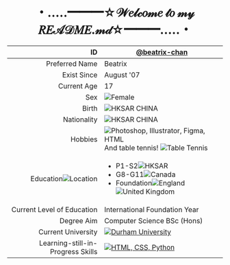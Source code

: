 <h1 align="center">・‥…━━━☆𝒲𝑒𝓁𝒸𝑜𝓂𝑒 𝓉𝑜 𝓂𝓎 𝑅𝐸𝒜𝒟𝑀𝐸.𝓂𝒹☆━━━…‥・</h1>

ID | [@beatrix-chan](https://github.com/beatrix-chan/)
----: | ----
Preferred Name | Beatrix
Exist Since | August '07
Current Age | 17
Sex | ![Female](https://api.iconify.design/fluent-emoji:female-sign.svg)
Birth | ![HKSAR CHINA](https://api.iconify.design/emojione-v1:flag-for-hong-kong-sar-china.svg)
Nationality | ![HKSAR CHINA](https://api.iconify.design/emojione-v1:flag-for-hong-kong-sar-china.svg)
Hobbies | ![Photoshop, Illustrator, Figma, HTML](https://skillicons.dev/icons?i=ps,ai,figma,html)<br>And table tennis! ![Table Tennis](https://api.iconify.design/mingcute:pingpong-line.svg)
Education![Location](https://api.iconify.design/mingcute:location-2-fill.svg) | <ul><li>P1-S2![HKSAR](https://api.iconify.design/emojione-v1:flag-for-hong-kong-sar-china.svg)</li><li>G8-G11![Canada](https://api.iconify.design/twemoji:flag-canada.svg)</li><li>Foundation![England](https://api.iconify.design/twemoji:flag-england.svg)![United Kingdom](https://api.iconify.design/twemoji:flag-united-kingdom.svg)</li></ul>
Current Level of Education | International Foundation Year
Degree Aim | Computer Science BSc (Hons)
Current University | [![Durham University](https://d1pxtf4izehs1j.cloudfront.net/uploads/institutions/logos/52b62cb2bb.jpg)](https://durhamisc.com/)
Learning-still-in-Progress Skills | [![HTML, CSS, Python](https://skillicons.dev/icons?i=html,css,python)](https://skillicons.dev)

<!---
- 👋 Hi, I’m @beatrix-chan
- 👀 I’m interested in ...
- 🌱 I’m currently learning ...
- 💞️ I’m looking to collaborate on ...
- 📫 How to reach me ...
- 😄 Pronouns: ...
- ⚡ Fun fact: ...
beatrix-chan/beatrix-chan is a ✨ special ✨ repository because its `README.md` (this file) appears on your GitHub profile.
You can click the Preview link to take a look at your changes.
--->
